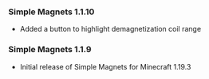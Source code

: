 ### Simple Magnets 1.1.10
- Added a button to highlight demagnetization coil range

### Simple Magnets 1.1.9
- Initial release of Simple Magnets for Minecraft 1.19.3
